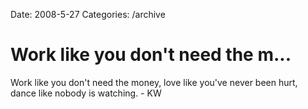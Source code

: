 Date: 2008-5-27
Categories: /archive

# Work like you don't need the m...

Work like you don't need the money, love like you've never been hurt, dance like nobody is watching. - KW
